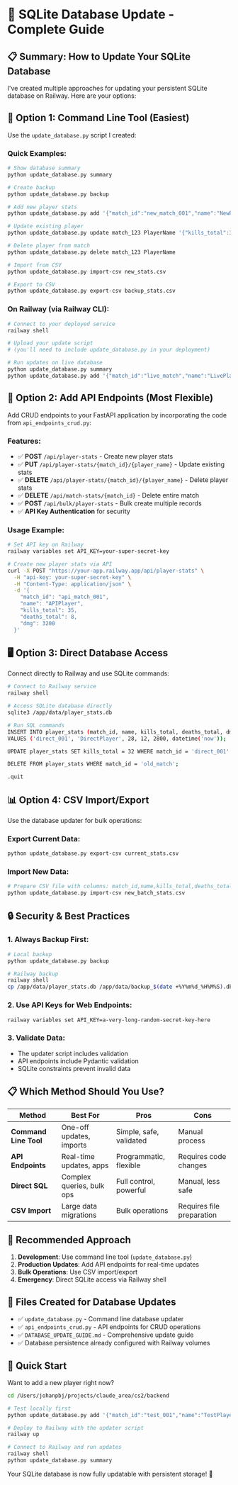 # 🔄 SQLite Database Update - Complete Guide

## 📋 Summary: How to Update Your SQLite Database

I've created multiple approaches for updating your persistent SQLite database on Railway. Here are your options:

## 🎯 **Option 1: Command Line Tool (Easiest)**

Use the `update_database.py` script I created:

### Quick Examples:
```bash
# Show database summary
python update_database.py summary

# Create backup
python update_database.py backup

# Add new player stats
python update_database.py add '{"match_id":"new_match_001","name":"NewPlayer","kills_total":25,"deaths_total":10,"dmg":2500}'

# Update existing player
python update_database.py update match_123 PlayerName '{"kills_total":30,"dmg":2800}'

# Delete player from match
python update_database.py delete match_123 PlayerName

# Import from CSV
python update_database.py import-csv new_stats.csv

# Export to CSV  
python update_database.py export-csv backup_stats.csv
```

### On Railway (via Railway CLI):
```bash
# Connect to your deployed service
railway shell

# Upload your update script
# (you'll need to include update_database.py in your deployment)

# Run updates on live database
python update_database.py summary
python update_database.py add '{"match_id":"live_match","name":"LivePlayer","kills_total":20,"deaths_total":5,"dmg":1800}'
```

## 🚀 **Option 2: Add API Endpoints (Most Flexible)**

Add CRUD endpoints to your FastAPI application by incorporating the code from `api_endpoints_crud.py`:

### Features:
- ✅ **POST** `/api/player-stats` - Create new player stats
- ✅ **PUT** `/api/player-stats/{match_id}/{player_name}` - Update existing stats  
- ✅ **DELETE** `/api/player-stats/{match_id}/{player_name}` - Delete player stats
- ✅ **DELETE** `/api/match-stats/{match_id}` - Delete entire match
- ✅ **POST** `/api/bulk/player-stats` - Bulk create multiple records
- ✅ **API Key Authentication** for security

### Usage Example:
```bash
# Set API key on Railway
railway variables set API_KEY=your-super-secret-key

# Create new player stats via API
curl -X POST "https://your-app.railway.app/api/player-stats" \
  -H "api-key: your-super-secret-key" \
  -H "Content-Type: application/json" \
  -d '{
    "match_id": "api_match_001",
    "name": "APIPlayer", 
    "kills_total": 35,
    "deaths_total": 8,
    "dmg": 3200
  }'
```

## 🖥️ **Option 3: Direct Database Access**

Connect directly to Railway and use SQLite commands:

```bash
# Connect to Railway service
railway shell

# Access SQLite database directly
sqlite3 /app/data/player_stats.db

# Run SQL commands
INSERT INTO player_stats (match_id, name, kills_total, deaths_total, dmg, created_at) 
VALUES ('direct_001', 'DirectPlayer', 28, 12, 2800, datetime('now'));

UPDATE player_stats SET kills_total = 32 WHERE match_id = 'direct_001' AND name = 'DirectPlayer';

DELETE FROM player_stats WHERE match_id = 'old_match';

.quit
```

## 📊 **Option 4: CSV Import/Export**

Use the database updater for bulk operations:

### Export Current Data:
```bash
python update_database.py export-csv current_stats.csv
```

### Import New Data:
```bash
# Prepare CSV file with columns: match_id,name,kills_total,deaths_total,dmg,...
python update_database.py import-csv new_batch_stats.csv
```

## 🔒 **Security & Best Practices**

### 1. Always Backup First:
```bash
# Local backup
python update_database.py backup

# Railway backup
railway shell
cp /app/data/player_stats.db /app/data/backup_$(date +%Y%m%d_%H%M%S).db
```

### 2. Use API Keys for Web Endpoints:
```bash
railway variables set API_KEY=a-very-long-random-secret-key-here
```

### 3. Validate Data:
- The updater script includes validation
- API endpoints include Pydantic validation
- SQLite constraints prevent invalid data

## 📋 **Which Method Should You Use?**

| Method | Best For | Pros | Cons |
|--------|----------|------|------|
| **Command Line Tool** | One-off updates, imports | Simple, safe, validated | Manual process |
| **API Endpoints** | Real-time updates, apps | Programmatic, flexible | Requires code changes |
| **Direct SQL** | Complex queries, bulk ops | Full control, powerful | Manual, less safe |
| **CSV Import** | Large data migrations | Bulk operations | Requires file preparation |

## 🎯 **Recommended Approach**

1. **Development**: Use command line tool (`update_database.py`)
2. **Production Updates**: Add API endpoints for real-time updates  
3. **Bulk Operations**: Use CSV import/export
4. **Emergency**: Direct SQLite access via Railway shell

## 📁 **Files Created for Database Updates**

- ✅ `update_database.py` - Command line database updater
- ✅ `api_endpoints_crud.py` - API endpoints for CRUD operations
- ✅ `DATABASE_UPDATE_GUIDE.md` - Comprehensive update guide
- ✅ Database persistence already configured with Railway volumes

## 🚀 **Quick Start**

Want to add a new player right now?

```bash
cd /Users/johanpbj/projects/claude_area/cs2/backend

# Test locally first
python update_database.py add '{"match_id":"test_001","name":"TestPlayer","kills_total":15,"deaths_total":5,"dmg":1500}'

# Deploy to Railway with the updater script
railway up

# Connect to Railway and run updates
railway shell
python update_database.py summary
```

Your SQLite database is now fully updatable with persistent storage! 🎉